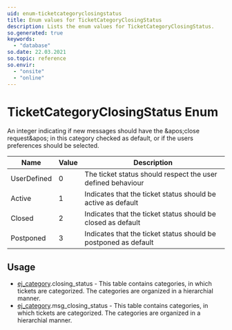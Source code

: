 ```yaml
---
uid: enum-ticketcategoryclosingstatus
title: Enum values for TicketCategoryClosingStatus
description: Lists the enum values for TicketCategoryClosingStatus.
so.generated: true
keywords:
  - "database"
so.date: 22.03.2021
so.topic: reference
so.envir:
  - "onsite"
  - "online"
---
```


# TicketCategoryClosingStatus Enum

An integer indicating if new messages should have the &amp;apos;close request&amp;apos; in this category checked as default, or if the users preferences should be selected.

| Name | Value | Description |
|------|-------|-------------|
|UserDefined|0|The ticket status should respect the user defined behaviour|
|Active|1|Indicates that the ticket status should be active as default|
|Closed|2|Indicates that the ticket status should be closed as default|
|Postponed|3|Indicates that the ticket status should be postponed as default|

## Usage

* [ej_category](../ej-category.md).closing_status - This table contains categories, in which tickets are categorized. The categories are organized in a hierarchial manner.
* [ej_category](../ej-category.md).msg_closing_status - This table contains categories, in which tickets are categorized. The categories are organized in a hierarchial manner.

